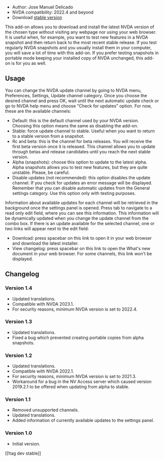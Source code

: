 * Author: Jose Manuel Delicado
* NVDA compatibility: 2022.4 and beyond
* Download [stable version][1]

This add-on allows you to download and install the latest NVDA version of the chosen type without visiting any webpage nor using your web browser. It is useful when, for example, you want to test new features in a NVDA snapshot and then return back to the most recent stable release. If you test regularly NVDA snapshots and you usually install them in your computer, you will save a lot of time with this add-on. If you prefer testing snapshots in portable mode keeping your installed copy of NVDA unchanged, this add-on is for you as well.

## Usage

You can change the NVDA update channel by going to NVDA menu, Preferences, Settings, Update channel category. Once you choose the desired channel and press OK, wait until the next automatic update check or go to NVDA help menu and choose "Check for updates" option. For now, these are the available channels:

* Default: this is the default channel used by your NVDA version. Choosing this option means the same as disabling the add-on.
* Stable: force update channel to stable. Useful when you want to return to a stable version from a snapshot.
* Rc and beta: this is the channel for beta releases. You will receive the first beta version once it is released. This channel allows you to update through betas and release candidates until you reach the next stable version.
* Alpha (snapshots): choose this option to update to the latest alpha. Alpha snapshots allows you to test new features, but they are quite unstable. Please, be careful.
* Disable updates (not recommended): this option disables the update channel. If you check for updates an error message will be displayed. Remember that you can disable automatic updates from the General settings category. Use this option only with testing purposes.

Information about available updates for each channel will be retrieved in the background once the settings panel is opened. Press tab to navigate to a read only edit field, where you can see this information. This information will be dynamically updated when you change the update channel from the combo box. If there is an update available for the selected channel, one or two links will appear next to the edit field:

* Download: press spacebar on this link to open it in your web browser and download the latest installer.
* View changelog: press spacebar on this link to open the What's new document in your web browser. For some channels, this link won't be displayed.

## Changelog

### Version 1.4

* Updated translations.
* Compatible with NVDA 2023.1.
* For security reasons, minimum NVDA version is set to 2022.4.

### Version 1.3

* Updated translations.
* Fixed a bug which prevented creating portable copies from alpha snapshots.

### Version 1.2

* Updated translations.
* Compatible with NVDA 2022.1.
* For security reasons, minimum NVDA version is set to 2021.3.
* Workaround for a bug in the NV Access server which caused version 2019.2.1 to be offered when updating from alpha to stable.

### Version 1.1

* Removed unsupported channels.
* Updated translations.
* Added information of currently available updates to the settings panel.

### Version 1.0

* Initial version.

[[!tag dev stable]]

[1]: https://addons.nvda-project.org/files/get.php?file=updchannelselect
